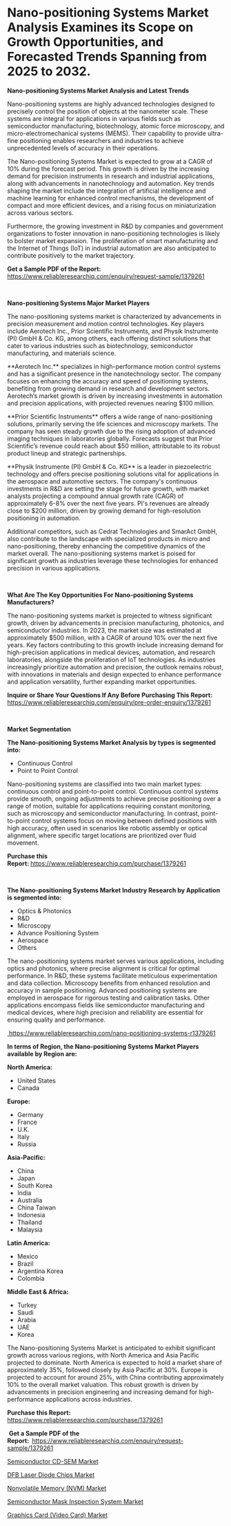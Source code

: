 <p><h1>Nano-positioning Systems Market Analysis Examines its Scope on Growth Opportunities, and Forecasted Trends Spanning from 2025 to 2032.</h1></p><p><strong>Nano-positioning Systems Market Analysis and Latest Trends</strong></p>
<p><p>Nano-positioning systems are highly advanced technologies designed to precisely control the position of objects at the nanometer scale. These systems are integral for applications in various fields such as semiconductor manufacturing, biotechnology, atomic force microscopy, and micro-electromechanical systems (MEMS). Their capability to provide ultra-fine positioning enables researchers and industries to achieve unprecedented levels of accuracy in their operations.</p><p>The Nano-positioning Systems Market is expected to grow at a CAGR of 10% during the forecast period. This growth is driven by the increasing demand for precision instruments in research and industrial applications, along with advancements in nanotechnology and automation. Key trends shaping the market include the integration of artificial intelligence and machine learning for enhanced control mechanisms, the development of compact and more efficient devices, and a rising focus on miniaturization across various sectors.</p><p>Furthermore, the growing investment in R&D by companies and government organizations to foster innovation in nano-positioning technologies is likely to bolster market expansion. The proliferation of smart manufacturing and the Internet of Things (IoT) in industrial automation are also anticipated to contribute positively to the market trajectory.</p></p>
<p><strong>Get a Sample PDF of the Report:&nbsp;</strong> <a href="https://www.reliableresearchiq.com/enquiry/request-sample/1379261?utm_campaign=1876&utm_medium=2&utm_source=Github&utm_content=ia&utm_term=12022025&utm_id=nano-positioning-systems">https://www.reliableresearchiq.com/enquiry/request-sample/1379261</a></p>
<p>&nbsp;</p>
<p><strong>Nano-positioning Systems Major Market Players</strong></p>
<p><p>The nano-positioning systems market is characterized by advancements in precision measurement and motion control technologies. Key players include Aerotech Inc., Prior Scientific Instruments, and Physik Instrumente (PI) GmbH & Co. KG, among others, each offering distinct solutions that cater to various industries such as biotechnology, semiconductor manufacturing, and materials science.</p><p>**Aerotech Inc.** specializes in high-performance motion control systems and has a significant presence in the nanotechnology sector. The company focuses on enhancing the accuracy and speed of positioning systems, benefiting from growing demand in research and development sectors. Aerotech’s market growth is driven by increasing investments in automation and precision applications, with projected revenues nearing $100 million.</p><p>**Prior Scientific Instruments** offers a wide range of nano-positioning solutions, primarily serving the life sciences and microscopy markets. The company has seen steady growth due to the rising adoption of advanced imaging techniques in laboratories globally. Forecasts suggest that Prior Scientific’s revenue could reach about $50 million, attributable to its robust product lineup and strategic partnerships.</p><p>**Physik Instrumente (PI) GmbH & Co. KG** is a leader in piezoelectric technology and offers precise positioning solutions vital for applications in the aerospace and automotive sectors. The company's continuous investments in R&D are setting the stage for future growth, with market analysts projecting a compound annual growth rate (CAGR) of approximately 6-8% over the next five years. PI's revenues are already close to $200 million, driven by growing demand for high-resolution positioning in automation.</p><p>Additional competitors, such as Cedrat Technologies and SmarAct GmbH, also contribute to the landscape with specialized products in micro and nano-positioning, thereby enhancing the competitive dynamics of the market overall. The nano-positioning systems market is poised for significant growth as industries leverage these technologies for enhanced precision in various applications.</p></p>
<p>&nbsp;</p>
<p><strong>What Are The Key Opportunities For Nano-positioning Systems Manufacturers?</strong></p>
<p><p>The nano-positioning systems market is projected to witness significant growth, driven by advancements in precision manufacturing, photonics, and semiconductor industries. In 2023, the market size was estimated at approximately $500 million, with a CAGR of around 10% over the next five years. Key factors contributing to this growth include increasing demand for high-precision applications in medical devices, automation, and research laboratories, alongside the proliferation of IoT technologies. As industries increasingly prioritize automation and precision, the outlook remains robust, with innovations in materials and design expected to enhance performance and application versatility, further expanding market opportunities.</p></p>
<p><strong>Inquire or Share Your Questions If Any Before Purchasing This Report:</strong> <a href="https://www.reliableresearchiq.com/enquiry/pre-order-enquiry/1379261?utm_campaign=1876&utm_medium=2&utm_source=Github&utm_content=ia&utm_term=12022025&utm_id=nano-positioning-systems">https://www.reliableresearchiq.com/enquiry/pre-order-enquiry/1379261</a></p>
<p>&nbsp;</p>
<p><strong>Market Segmentation</strong></p>
<p><strong>The Nano-positioning Systems Market Analysis by types is segmented into:</strong></p>
<p><ul><li>Continuous Control</li><li>Point to Point Control</li></ul></p>
<p><p>Nano-positioning systems are classified into two main market types: continuous control and point-to-point control. Continuous control systems provide smooth, ongoing adjustments to achieve precise positioning over a range of motion, suitable for applications requiring constant monitoring, such as microscopy and semiconductor manufacturing. In contrast, point-to-point control systems focus on moving between defined positions with high accuracy, often used in scenarios like robotic assembly or optical alignment, where specific target locations are prioritized over fluid movement.</p></p>
<p><strong>Purchase this Report:&nbsp;</strong><a href="https://www.reliableresearchiq.com/purchase/1379261?utm_campaign=1876&utm_medium=2&utm_source=Github&utm_content=ia&utm_term=12022025&utm_id=nano-positioning-systems">https://www.reliableresearchiq.com/purchase/1379261</a></p>
<p>&nbsp;</p>
<p><strong>The Nano-positioning Systems Market Industry Research by Application is segmented into:</strong></p>
<p><ul><li>Optics & Photonics</li><li>R&D</li><li>Microscopy</li><li>Advance Positioning System</li><li>Aerospace</li><li>Others</li></ul></p>
<p><p>The nano-positioning systems market serves various applications, including optics and photonics, where precise alignment is critical for optimal performance. In R&D, these systems facilitate meticulous experimentation and data collection. Microscopy benefits from enhanced resolution and accuracy in sample positioning. Advanced positioning systems are employed in aerospace for rigorous testing and calibration tasks. Other applications encompass fields like semiconductor manufacturing and medical devices, where high precision and reliability are essential for ensuring quality and performance.</p></p>
<p><a href="https://www.reliableresearchiq.com/nano-positioning-systems-r1379261?utm_campaign=1876&utm_medium=2&utm_source=Github&utm_content=ia&utm_term=12022025&utm_id=nano-positioning-systems">&nbsp;https://www.reliableresearchiq.com/nano-positioning-systems-r1379261</a></p>
<p><strong>In terms of Region, the Nano-positioning Systems Market Players available by Region are:</strong></p>
<p>
    <p> <strong> North America: </strong>
        <ul>
            <li>United States</li>
            <li>Canada</li>
        </ul>
        </p> 
    <p> <strong> Europe: </strong>
        <ul>
            <li>Germany</li>
            <li>France</li>
            <li>U.K.</li>
            <li>Italy</li>
            <li>Russia</li>
        </ul>
        </p> 
    <p> <strong> Asia-Pacific: </strong>
        <ul>
            <li>China</li>
            <li>Japan</li>
            <li>South Korea</li>
            <li>India</li>
            <li>Australia</li>
            <li>China Taiwan</li>
            <li>Indonesia</li>
            <li>Thailand</li>
            <li>Malaysia</li>
        </ul>
        </p> 
    <p> <strong> Latin America: </strong>
        <ul>
            <li>Mexico</li>
            <li>Brazil</li>
            <li>Argentina Korea</li>
            <li>Colombia</li>
        </ul>
        </p> 
    <p> <strong> Middle East & Africa: </strong>
        <ul>
            <li>Turkey</li>
            <li>Saudi</li>
            <li>Arabia</li>
            <li>UAE</li>
            <li>Korea</li>
        </ul>
    </p>
    </p>
<p><p>The Nano-positioning Systems Market is anticipated to exhibit significant growth across various regions, with North America and Asia Pacific projected to dominate. North America is expected to hold a market share of approximately 35%, followed closely by Asia Pacific at 30%. Europe is projected to account for around 25%, with China contributing approximately 10% to the overall market valuation. This robust growth is driven by advancements in precision engineering and increasing demand for high-performance applications across industries.</p></p>
<p><strong>Purchase this Report: </strong><a href="https://www.reliableresearchiq.com/purchase/1379261?utm_campaign=1876&utm_medium=2&utm_source=Github&utm_content=ia&utm_term=12022025&utm_id=nano-positioning-systems">https://www.reliableresearchiq.com/purchase/1379261</a></p>
<p>&nbsp;<strong>Get a Sample PDF of the Report:&nbsp;&nbsp;</strong><a href="https://www.reliableresearchiq.com/enquiry/request-sample/1379261?utm_campaign=1876&utm_medium=2&utm_source=Github&utm_content=ia&utm_term=12022025&utm_id=nano-positioning-systems">https://www.reliableresearchiq.com/enquiry/request-sample/1379261</a></p>
<p><strong></strong></p>
<p><p><a href="https://github.com/rrosasdaunas/Market-Research-Report-List-1/blob/main/semiconductor-cd-sem-market.md?utm_campaign=1876&utm_medium=2&utm_source=Github&utm_content=ia&utm_term=12022025&utm_id=nano-positioning-systems">Semiconductor CD-SEM Market</a></p><p><a href="https://github.com/lizonbochil23/Market-Research-Report-List-1/blob/main/dfb-laser-diode-chips-market.md?utm_campaign=1876&utm_medium=2&utm_source=Github&utm_content=ia&utm_term=12022025&utm_id=nano-positioning-systems">DFB Laser Diode Chips Market</a></p><p><a href="https://github.com/zoccohaniech/Market-Research-Report-List-1/blob/main/nonvolatile-memory-nvm-market.md?utm_campaign=1876&utm_medium=2&utm_source=Github&utm_content=ia&utm_term=12022025&utm_id=nano-positioning-systems">Nonvolatile Memory (NVM) Market</a></p><p><a href="https://github.com/ansanokajabi/Market-Research-Report-List-1/blob/main/semiconductor-mask-inspection-system-market.md?utm_campaign=1876&utm_medium=2&utm_source=Github&utm_content=ia&utm_term=12022025&utm_id=nano-positioning-systems">Semiconductor Mask Inspection System Market</a></p><p><a href="https://github.com/ancsyanagha/Market-Research-Report-List-1/blob/main/graphics-card-video-card-market.md?utm_campaign=1876&utm_medium=2&utm_source=Github&utm_content=ia&utm_term=12022025&utm_id=nano-positioning-systems">Graphics Card (Video Card) Market</a></p></p>